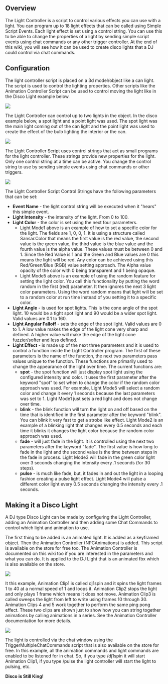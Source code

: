 ## Overview

The Light Controller is a script to control various effects you can use with a light.  You can program up to 18 light effects that can be called using Simple Script Events.  Each light effect is set using a control string.  You can use this to be able to change the properties of a light by sending simple script events using chat commands or any other trigger controller.  At the end of this wiki, you will see how it can be used to create disco lights that a DJ could control via chat commands.

## Configuration

The light controller script is placed on a 3d model/object like a can light.  The script is used to control the lighting properties.  Other scripts like the Animation Controller Script can be used to control moving the light like in the Disco Light example below.

![](https://github.com/mojoD/Sansar-Simple-And-Reflex-Script-Integration/blob/master/images/light1.png)

The Light Controller can control up to two lights in the object.  In the disco example below, a spot light and a point light was used.  The spot light was the main light coming out of the can light and the point light was used to create the effect of the bulb lighting the interior or the can.  

![](https://github.com/mojoD/Sansar-Simple-And-Reflex-Script-Integration/blob/master/images/light2.png)

The Light Controller Script uses control strings that act as small programs for the light controller.  These strings provide new properties for the light.  Only one control string at a time can be active.  You change the control string to use by sending simple events using chat commands or other triggers.  

![](https://github.com/mojoD/Sansar-Simple-And-Reflex-Script-Integration/blob/master/images/light5.png)

The Light Controller Script Control Strings have the following parameters that can be set:

* **Event Name** - the light control string will be executed when it "hears" this simple event.
* **Light Intensity** - the intensity of the light.  From 0 to 100.
* **Light Color** - the color is set using the next four parameters.  
  * Light Mode1 above is an example of how to set a specific color for the light.  The fields are 1, 0, 0, 1.  It is using a structure called Sansar.Color that means the first value is the red value, the second value is the green value, the third value is the blue value and the fourth value is the alpha value.  These values must be between 0 and 1.  Since the Red Value is 1 and the Green and Blue values are 0 this means the light will be red.  Any color can be achieved using this Red/Green/Blue (RGB) value setting approach.  The Alpha value opacity of the color with 0 being transparent and 1 being opaque.  
  * Light Mode5 above is an example of using the random feature for setting the light color.  You call this functionality by putting the word random in the first (red) parameter.  It then ignores the next 3 light color parameters.  Using the word random means that light will be set to a random color at run time instead of you setting it to a specific color.
* **Light Angle** - is used for spot lights.  This is the cone angle of the spot light.  10 would be a tight spot light and 90 would be a wider spot light.  Valid values are 0.1 to 160.
* **Light Angular Falloff** - sets the edge of the spot light.  Valid values are 0 to 1.  A low value makes the edge of the light cone very sharp and defined.  A higher value will make the edge of the light cone fuzzier/softer and less defined.
* **Light Effect** - is made up of the next three parameters and it is used to control a function inside the Light Controller program.  The first of these parameters is the name of the function, the next two parameters pass values unique to the function.  These functions are primarily used to change the appearance of the light over time.  The current functions are:
  * **spot** - the spot function will just display spot light using the configured intensity and color.  It uses the first parameter after the keyword "spot" to set when to change the color if the random color approach was used.  For example, Light Mode5 will select a random color and change it every 1 seconds because the last parameters was set to 1.  Light Mode1 just sets a red light and does not change over time.
  * **blink** - the blink function will turn the light on and off based on the time that is identified in the first parameter after the keyword "blink".  You can blink it very fast to get a strobe like effect.  Light Mode2 is an example of a blinking light that changes every 0.5 seconds and each time it blinks it changes the light color because the random color approach was used.
  * **fade** - will just fade in the light.  It is controlled using the next two parameters after the keyword "fade".  The first value is how long to fade in the light and the second value is the time between steps in the fade in process.  Light Mode3 will fade in the green color light over 3 seconds changing the intensity every .1 seconds (for 30 steps).  
  * **pulse** - is much like fade, but, it fades in and out the light in a looping fashion creating a pulse light effect.  Light Mode4 will pulse a different color light every 0.5 seconds changing the intensity every .1 seconds.    

## Making it a Disco Light

A DJ type Disco Light can be made by configuring the Light Controller, adding an Animation Controller and then adding some Chat Commands to control which light and animation to use.  

The first thing to be added is an animated light.  It is added as a keyframed object.  Then the Animation Controller (NPCAnimations) is added.  This script is available on the store for free too.  The Animation Controller is documented on this wiki too if you are interested in the parameters and what you can do.  It is applied to the DJ Light that is an animated fbx which is also available on the store.

![](https://github.com/mojoD/Sansar-Simple-And-Reflex-Script-Integration/blob/master/images/light3.png)

It this example, Animation Clip1 is called dj1spin and it spins the light frames 1 to 40 at a normal speed of 1 and loops it.  Animation Clip2 stops the light and only plays 1 frame which means it does not move.   Animation Clip3 is called sweeps the light from left to write using frames 10 through 30.  Animation Clips 4 and 5 work together to perform the same ping pong effect.  These two clips are shown just to show how you can string together animations by calling animations in a series.  See the Animation Controller documentation for more details.

![](https://github.com/mojoD/Sansar-Simple-And-Reflex-Script-Integration/blob/master/images/light4.png)

The light is controlled via the chat window using the TriggerMultipleChatCommands script that is also available on the store for free.  In this example, all the animation commands and light commands are enabled to be listened for in chat.  So, if you type /dj1spin it will start Animation Clip1, if you type /pulse the light controller will start the light to pulsing, etc.

**Disco is Still King!**  
